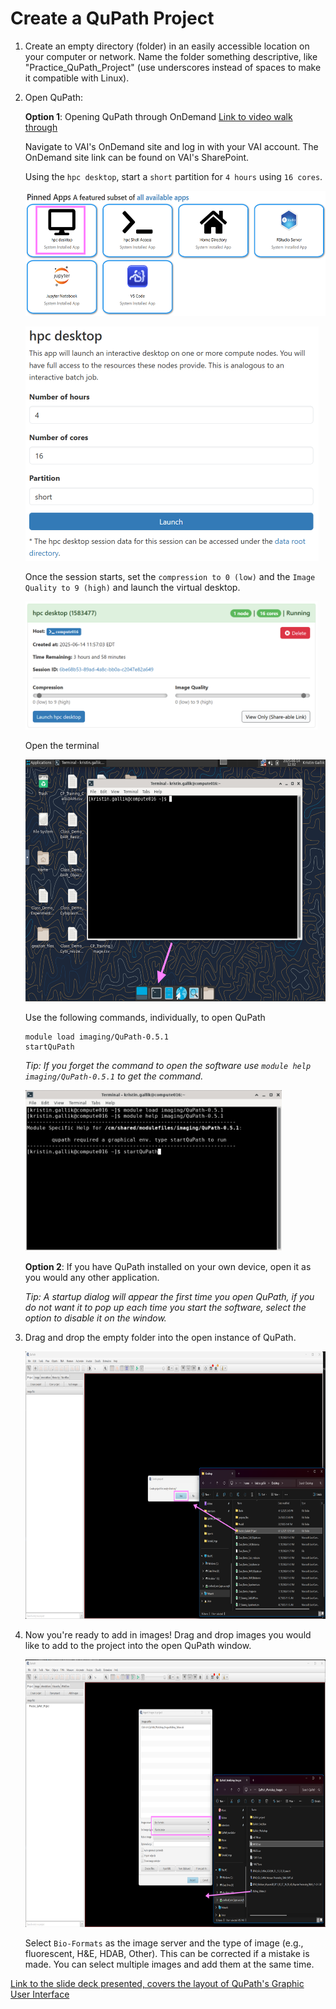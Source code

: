 # Create a QuPath Project
1. Create an empty directory (folder) in an easily accessible location on your computer or network. Name the folder something descriptive, like "Practice_QuPath_Project" (use underscores instead of spaces to make it compatible with Linux).
2. Open QuPath:

    **Option 1**: Opening QuPath through OnDemand
    [Link to video walk through](https://vanandelinstitute.sharepoint.com/:v:/s/optical/EfpUD6Mp1U1LpWS3P44X38wBOOi02MNeVR-qQpkoK-a7Cw?e=cy5SNH&nav=eyJyZWZlcnJhbEluZm8iOnsicmVmZXJyYWxBcHAiOiJTdHJlYW1XZWJBcHAiLCJyZWZlcnJhbFZpZXciOiJTaGFyZURpYWxvZy1MaW5rIiwicmVmZXJyYWxBcHBQbGF0Zm9ybSI6IldlYiIsInJlZmVycmFsTW9kZSI6InZpZXcifX0%3D)
    
    Navigate to VAI's OnDemand site and log in with your VAI account. The OnDemand site link can be found on VAI's SharePoint.

    Using the `hpc desktop`, start a `short` partition for `4 hours` using `16 cores`.
    
    <img src="/Tutorials/Tutorial_Imgs/OnDemand_pic.png" width="500" height="200"><br>

    <img src="/Tutorials/Tutorial_Imgs/OnDemand_short_partition_pic.png" width="469" height="375"><br>
    
    Once the session starts, set the `compression to 0 (low)` and the `Image Quality to 9 (high)` and launch the virtual desktop.

    <img src="/Tutorials/Tutorial_Imgs/OnDemand_desktop_settings_pic.png" width="467" height="205"><br>

    Open the terminal

    <img src="/Tutorials/Tutorial_Imgs/Terimal_pic.png" width="575" height="387"><br>

    Use the following commands, individually, to open QuPath
    ```
    module load imaging/QuPath-0.5.1
    startQuPath
    ```
    *Tip: If you forget the command to open the software use `module help imaging/QuPath-0.5.1` to get the command.*

    <img src="/Tutorials/Tutorial_Imgs/Terimal_Commands_pic.png" width="410" height="257"><br>

    **Option 2**: If you have QuPath installed on your own device, open it as you would any other application.

    *Tip: A startup dialog will appear the first time you open QuPath, if you do not want it to pop up each time you start the software, select the option to disable it on the window.*


3. Drag and drop the empty folder into the open instance of QuPath.

    <img src="/Tutorials/Tutorial_Imgs/Creating_Project.png" width="775" height="428"><br>

4. Now you're ready to add in images! Drag and drop images you would like to add to the project into the open QuPath window.

     <img src="/Tutorials/Tutorial_Imgs/Adding_Images.png" width="775" height="428"><br>
    
    Select `Bio-Formats` as the image server and the type of image (e.g., fluorescent, H&E, HDAB, Other). This can be corrected if a mistake is made. You can select multiple images and add them at the same time.

[Link to the slide deck presented, covers the layout of QuPath's Graphic User Interface](https://vanandelinstitute-my.sharepoint.com/:p:/g/personal/kristin_gallik_vai_org/EW2hmxe3mDJBmM5PNXSkau4BSGk77gxMTWqw_CFqQ10eiw?e=b7hiwj)